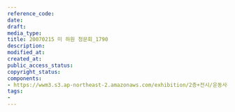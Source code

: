 ```yaml
---
reference_code: 
date: 
draft: 
media_type: 
title: 20070215 미 하원 청문회_1790
description: 
modified_at: 
created_at: 
public_access_status: 
copyright_status: 
components:
- https://wwm3.s3.ap-northeast-2.amazonaws.com/exhibition/2층+전시/운동사관/연대로희망을만들다/20070215+미+하원+청문회_1790.jpg
tags:
- 
---
```

